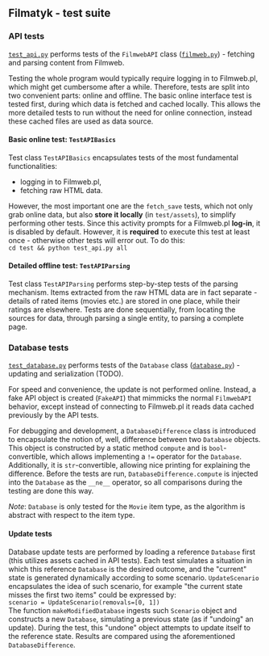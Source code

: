 ## Filmatyk - test suite

### API tests
[`test_api.py`](test_api.py) performs tests of the `FilmwebAPI` class
([`filmweb.py`](../filmatyk/filmweb.py)) - fetching and parsing content from Filmweb.

Testing the whole program would typically require logging in to Filmweb.pl,
which might get cumbersome after a while.
Therefore, tests are split into two convenient parts: online and offline.
The basic online interface test is tested first, during which data is fetched
and cached locally.
This allows the more detailed tests to run without the need for online connection,
instead these cached files are used as data source.

#### Basic online test: `TestAPIBasics`

Test class `TestAPIBasics` encapsulates tests of the most fundamental functionalities:
* logging in to Filmweb.pl,
* fetching raw HTML data.

However, the most important one are the `fetch_save` tests, which not only grab online data,
but also **store it locally** (in `test/assets`), to simplify performing other tests.
Since this activity prompts for a Filmweb.pl **log-in**, it is disabled by default.
However, it is **required** to execute this test at least once -
otherwise other tests will error out.
To do this:  
`cd test && python test_api.py all`

#### Detailed offline test: `TestAPIParsing`

Test class `TestAPIParsing` performs step-by-step tests of the parsing mechanism.
Items extracted from the raw HTML data are in fact separate -
details of rated items (movies etc.) are stored in one place,
while their ratings are elsewhere.
Tests are done sequentially, from locating the sources for data,
through parsing a single entity, to parsing a complete page.

### Database tests
[`test_database.py`](test_database.py) performs tests of the `Database` class
([`database.py`](../filmatyk/database.py)) - updating and serialization (TODO).

For speed and convenience, the update is not performed online.
Instead, a fake API object is created (`FakeAPI`) that mimmicks the normal `FilmwebAPI` behavior,
except instead of connecting to Filmweb.pl it reads data cached previously by the API tests.

For debugging and development, a `DatabaseDifference` class is introduced
to encapsulate the notion of, well, difference between two `Database` objects.
This object is constructed by a static method `compute` and is `bool`-convertible,
which allows implementing a `!=` operator for the `Database`.
Additionally, it is `str`-convertible, allowing nice printing for explaining the difference.
Before the tests are run, `DatabaseDifference.compute` is injected into the `Database`
as the `__ne__` operator, so all comparisons during the testing are done this way.

*Note*: `Database` is only tested for the `Movie` item type,
as the algorithm is abstract with respect to the item type.

#### Update tests

Database update tests are performed by loading a reference `Database` first
(this utilizes assets cached in API tests).
Each test simulates a situation in which this reference `Database` is the desired outcome,
and the "current" state is generated dynamically according to some scenario.
`UpdateScenario` encapsulates the idea of such scenario,
for example "the current state misses the first two items" could be expressed by:  
`scenario = UpdateScenario(removals=[0, 1])`  
The function `makeModifiedDatabase` ingests such `Scenario` object
and constructs a new `Database`, simulating a previous state (as if "undoing" an update).
During the test, this "undone" object attempts to update itself to the reference state.
Results are compared using the aforementioned `DatabaseDifference`.


